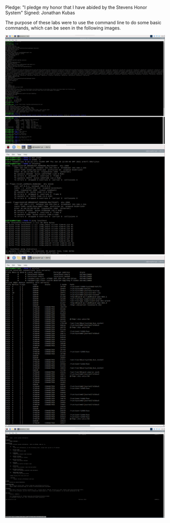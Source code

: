 Pledge: "I pledge my honor that I have abided by the Stevens Honor System"
Signed: Jonathan Kubas

The purpose of these labs were to use the command line to do some basic commands, which can be seen in the following images.

![Command Line Commands #1](https://github.com/JonathanKubas/CPE-322/blob/main/Labs/Labs_%231-2/Command%20Line%20Commands%20%231.PNG)
![Command Line Commands #2](https://github.com/JonathanKubas/CPE-322/blob/main/Labs/Labs_%231-2/Command%20Line%20Commands%20%232.PNG)
![Command Line Commands #3](https://github.com/JonathanKubas/CPE-322/blob/main/Labs/Labs_%231-2/Command%20Line%20Commands%20%233.PNG)
![Command Line Commands #4](https://github.com/JonathanKubas/CPE-322/blob/main/Labs/Labs_%231-2/Command%20Line%20Commands%20%234.PNG)
![Command Line man uname Command](https://github.com/JonathanKubas/CPE-322/blob/main/Labs/Labs_%231-2/Command%20Line%20man%20uname%20Command.PNG)
